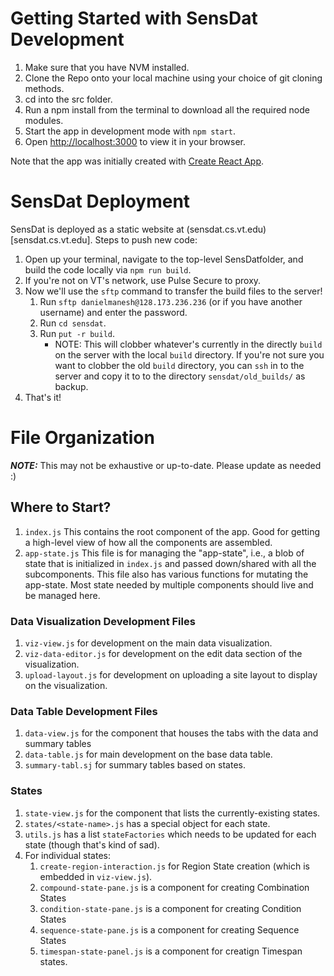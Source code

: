 # Getting Started with SensDat Development

1. Make sure that you have NVM installed.
2. Clone the Repo onto your local machine using your choice of git cloning methods.
3. cd into the src folder.
4. Run a npm install from the terminal to download all the required node modules.
5. Start the app in development mode with `npm start`.
6. Open [http://localhost:3000](http://localhost:3000) to view it in your browser.

Note that the app was initially created with [Create React App](https://create-react-app.dev/).

# SensDat Deployment

SensDat is deployed as a static website at (sensdat.cs.vt.edu)[sensdat.cs.vt.edu].
Steps to push new code:
1. Open up your terminal, navigate to the top-level SensDatfolder, and build the code locally via `npm run build`.
1. If you're not on VT's network, use Pulse Secure to proxy.
1. Now we'll use the `sftp` command to transfer the build files to the server!
   1. Run `sftp danielmanesh@128.173.236.236` (or if you have another username) and enter the password.
   1. Run `cd sensdat`.
   1. Run `put -r build`. 
        - NOTE: This will clobber whatever's currently in the directly `build` on the server with the local `build` directory. If you're not sure you want to clobber the old `build` directory, you can `ssh` in to the server and copy it to to the directory `sensdat/old_builds/` as backup.
1. That's it!

# File Organization

**_NOTE:_** This may not be exhaustive or up-to-date. Please update as needed :)


## Where to Start?

1. `index.js` This contains the root component of the app. Good for getting a high-level view of how all the components are assembled.
1. `app-state.js` This file is for managing the "app-state", i.e., a blob of state that is initialized in `index.js` and passed down/shared with all the subcomponents. 
This file also has various functions for mutating the app-state. Most state needed by multiple components should live and be managed here. 

### Data Visualization Development Files

1. `viz-view.js` for development on the main data visualization.
2. `viz-data-editor.js` for development on the edit data section of the visualization.
3. `upload-layout.js` for development on uploading a site layout to display on the visualization. 

### Data Table Development Files

1. `data-view.js` for the component that houses the tabs with the data and summary tables
1. `data-table.js` for main development on the base data table.
1. `summary-tabl.sj` for summary tables based on states.

### States
1. `state-view.js` for the component that lists the currently-existing states.
1. `states/<state-name>.js` has a special object for each state.
1. `utils.js` has a list `stateFactories` which needs to be updated for each state (though that's kind of sad).
1. For individual states:
    1. `create-region-interaction.js` for Region State creation (which is embedded in `viz-view.js`).
    1. `compound-state-pane.js` is a component for creating Combination States
    1. `condition-state-pane.js` is a component for creating Condition States
    1. `sequence-state-pane.js` is a component for creating Sequence States
    1. `timespan-state-panel.js` is a component for creatign Timespan states.
